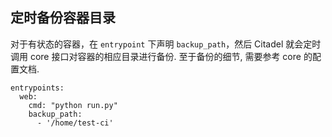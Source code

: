 ## 定时备份容器目录

对于有状态的容器，在 `entrypoint` 下声明 `backup_path`，然后 Citadel 就会定时调用 core 接口对容器的相应目录进行备份. 至于备份的细节, 需要参考 core 的配置文档.

```
entrypoints:
  web:
    cmd: "python run.py"
    backup_path:
      - '/home/test-ci'
```
